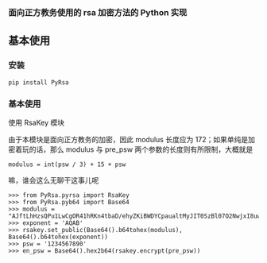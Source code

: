 ### 面向正方教务使用的 rsa 加密方法的 Python 实现

## 基本使用

### 安装

```
pip install PyRsa
```

### 基本使用

使用 RsaKey 模块

由于本模块是面向正方教务的加密，因此 modulus 长度应为 172；如果单纯是加密着玩的话，那么 modulus 与 pre_psw 两个参数的长度则有所限制，大概就是

```
modulus = int(psw / 3) + 15 + psw
```

嘛，谁会这么无聊干这事儿呢

```
>>> from PyRsa.pyrsa import RsaKey
>>> from PyRsa.pyb64 import Base64
>>> modulus = "AJftLhHzsQPu1LwCgOR41hRKn4tbaD/ehyZKiBWDYCpaualtMyJIT0SzBl07O2NwjxI8uwr82SMvEW9iiSEoBylHOWNnEzyOYwXb29xMo+D4LTVqMX7NkAliIqH+wOSA1g0DVxmcQWCtGVI4vDUnGIN8tYPlxc9NIXN5zO0HwqKn"
>>> exponent = 'AQAB'
>>> rsakey.set_public(Base64().b64tohex(modulus), Base64().b64tohex(exponent))
>>> psw = '1234567890'
>>> en_psw = Base64().hex2b64(rsakey.encrypt(pre_psw))
```

